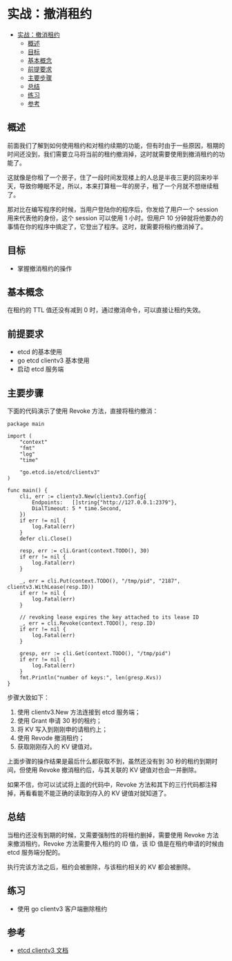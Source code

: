 # 实战：撤消租约

- [实战：撤消租约](#%E5%AE%9E%E6%88%98%E6%92%A4%E6%B6%88%E7%A7%9F%E7%BA%A6)
  - [概述](#%E6%A6%82%E8%BF%B0)
  - [目标](#%E7%9B%AE%E6%A0%87)
  - [基本概念](#%E5%9F%BA%E6%9C%AC%E6%A6%82%E5%BF%B5)
  - [前提要求](#%E5%89%8D%E6%8F%90%E8%A6%81%E6%B1%82)
  - [主要步骤](#%E4%B8%BB%E8%A6%81%E6%AD%A5%E9%AA%A4)
  - [总结](#%E6%80%BB%E7%BB%93)
  - [练习](#%E7%BB%83%E4%B9%A0)
  - [参考](#%E5%8F%82%E8%80%83)

## 概述

前面我们了解到如何使用租约和对租约续期的功能，但有时由于一些原因，租期的时间还没到，我们需要立马将当前的租约撤消掉，这时就需要使用到撤消租约的功能了。

这就像是你租了一个房子，住了一段时间发现楼上的人总是半夜三更的回来吵半天，导致你睡眠不足，所以，本来打算租一年的房子，租了一个月就不想继续租了。

那对比在编写程序的时候，当用户登陆你的程序后，你发给了用户一个 session 用来代表他的身份，这个 session 可以使用 1 小时。但用户 10 分钟就将他要办的事情在你的程序中搞定了，它登出了程序。这时，就需要将租约撤消掉了。

## 目标

- 掌握撤消租约的操作

## 基本概念

在租约的 TTL 值还没有减到 0 时，通过撤消命令，可以直接让租约失效。

## 前提要求

- etcd 的基本使用
- go etcd clientv3 基本使用
- 启动 etcd 服务端

## 主要步骤

下面的代码演示了使用 Revoke 方法，直接将租约撤消：
```
package main

import (
	"context"
	"fmt"
	"log"
	"time"

	"go.etcd.io/etcd/clientv3"
)

func main() {
	cli, err := clientv3.New(clientv3.Config{
		Endpoints:   []string{"http://127.0.0.1:2379"},
		DialTimeout: 5 * time.Second,
	})
	if err != nil {
		log.Fatal(err)
	}
	defer cli.Close()

	resp, err := cli.Grant(context.TODO(), 30)
	if err != nil {
		log.Fatal(err)
	}

	_, err = cli.Put(context.TODO(), "/tmp/pid", "2187", clientv3.WithLease(resp.ID))
	if err != nil {
		log.Fatal(err)
	}

	// revoking lease expires the key attached to its lease ID
	_, err = cli.Revoke(context.TODO(), resp.ID)
	if err != nil {
		log.Fatal(err)
	}

	gresp, err := cli.Get(context.TODO(), "/tmp/pid")
	if err != nil {
		log.Fatal(err)
	}
	fmt.Println("number of keys:", len(gresp.Kvs))
}
```
步骤大致如下：
1. 使用 clientv3.New 方法连接到 etcd 服务端；
2. 使用 Grant 申请 30 秒的租约；
3. 将 KV 写入到刚刚申的请租约上；
4. 使用 Revode 撤消租约；
5. 获取刚刚存入的 KV 键值对。

上面步骤的操作结果是最后什么都获取不到，虽然还没有到 30 秒的租约到期时间，但使用 Revoke 撤消租约后，与其关联的 KV 键值对也会一并删除。

如果不信，你可以试试将上面的代码中，Revoke 方法和其下的三行代码都注释掉，再看看能不能正确的读取到存入的 KV 键值对就知道了。


## 总结

当租约还没有到期的时候，又需要强制性的将租约删掉，需要使用 Revoke 方法来撤消租约，Revoke 方法需要传入租约的 ID 值，该 ID 值是在租约申请的时候由 etcd 服务端分配的。

执行完该方法之后，租约会被删除，与该租约相关的 KV 都会被删除。

## 练习

- 使用 go clientv3 客户端删除租约

## 参考

- [etcd clientv3 文档](https://godoc.org/go.etcd.io/etcd/clientv3)


